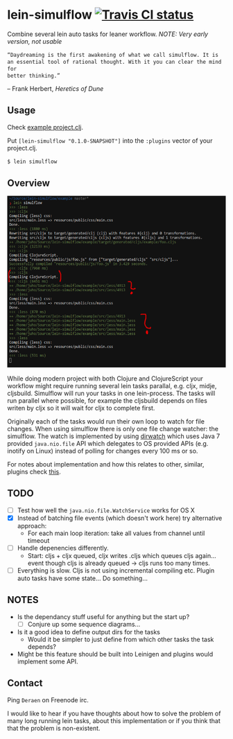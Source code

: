 # lein-simulflow [![Travis CI status](https://secure.travis-ci.org/metosin/lein-simulflow.png)](http://travis-ci.org/#!/metosin/lein-simulflow/builds)

Combine several lein auto tasks for leaner workflow.
*NOTE: Very early version, not usable*

```
“Daydreaming is the first awakening of what we call simulflow. It is
an essential tool of rational thought. With it you can clear the mind for
better thinking.”
```
– Frank Herbert, _Heretics of Dune_

## Usage

Check [example project.clj](./example/project.clj).

Put `[lein-simulflow "0.1.0-SNAPSHOT"]` into the `:plugins` vector of your
project.clj.

```bash
$ lein simulflow
```

## Overview

![Screenshot](./screenshot.png)

While doing modern project with both Clojure and ClojureScript your workflow
might require running several lein tasks parallal, e.g. cljx, midje, cljsbuild.
Simulflow will run your tasks in one lein-process. The tasks will run parallel
where possible, for example the cljsbuild depends on files writen by cljx so
it will wait for cljx to complete first.

Originally each of the tasks would run their own loop to watch for file
changes. When using simulflow there is only one file change watcher:
the simulflow. The watch is implemented by using
[dirwatch](https://github.com/juxt/dirwatch) which uses Java 7
provided `java.nio.file` API which delegates to OS provided APIs
(e.g. inotify on Linux) instead of polling
for changes every 100 ms or so.

For notes about implementation and how this relates to other, similar,
plugins check [this](./doc/notes.md).

## TODO

- [ ] Test how well the `java.nio.file.WatchService` works for OS X
- [x] Instead of batching file events (which doesn't work here) try alternative approach:
  - For each main loop iteration: take all values from channel until timeout
- [ ] Handle depenencies differently.
  - Start: cljs + cljx queued, cljx writes .cljs which queues cljs again...
  event though cljs is already queued -> cljs runs too many times.
- [ ] Everything is slow. Cljs is not using incremental compiling etc. Plugin auto tasks have some state... Do something...

## NOTES

- Is the dependancy stuff useful for anything but the start up?
  - [ ] Conjure up some sequence diagrams...
- Is it a good idea to define output dirs for the tasks
  - Would it be simpler to just define from which other tasks the task depends?
- Might be this feature should be built into Leinigen and plugins would
implement some API.

## Contact

Ping `Deraen` on Freenode irc.

I would like to hear if you have thoughts about how to solve the problem
of many long running lein tasks, about this implementation or if you
think that that the problem is non-existent.
